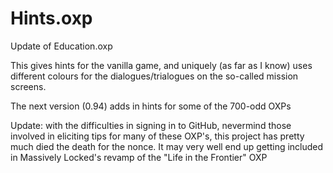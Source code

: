 # Hints.oxp
Update of Education.oxp

This gives hints for the vanilla game, and uniquely (as far as I know) uses different colours for the dialogues/trialogues on the so-called mission screens.

The next version (0.94) adds in hints for some of the 700-odd OXPs

Update: with the difficulties in signing in to GitHub, nevermind those involved in eliciting tips for many of these OXP's, this project has pretty much died the death for the nonce. It may very well end up getting included in Massively Locked's revamp of the "Life in the Frontier" OXP

